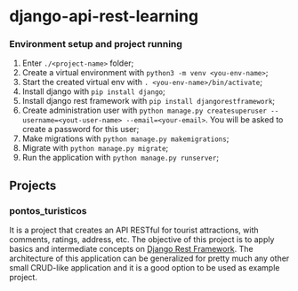 # django-api-rest-learning
### Environment setup and project running
1. Enter ```./<project-name>``` folder;
2. Create a virtual environment with ```python3 -m venv <you-env-name>```;
3. Start the created virtual env with ```. <you-env-name>/bin/activate```;
4. Install django with ```pip install django```;
5. Install django rest framework with ```pip install djangorestframework```;
6. Create administration user with ```python manage.py createsuperuser --username=<yout-user-name> --email=<your-email>```. You will be asked to create a password for this user;
7. Make migrations with ```python manage.py makemigrations```;
8. Migrate with ```python manage.py migrate```;
9. Run the application with ```python manage.py runserver```;

## Projects
### pontos_turisticos
It is a project that creates an API RESTful for tourist attractions, with comments, ratings, address, etc. The objective of this project is to apply basics and intermediate concepts on [Django Rest Framework](https://www.django-rest-framework.org/). The architecture of this application can be generalized for pretty much any other small CRUD-like application and it is a good option to be used as example project.
